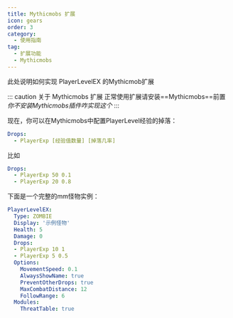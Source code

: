 ```yaml
---
title: Mythicmobs 扩展
icon: gears
order: 3
category:
  - 使用指南
tag:
  - 扩展功能
  - Mythicmobs
---
```


此处说明如何实现 PlayerLevelEX 的Mythicmob扩展

<!-- more -->

::: caution 关于 Mythicmobs 扩展
正常使用扩展请安装==Mythicmobs==前置  
_你不安装Mythicmobs插件咋实现这个_
::: 

现在，你可以在Mythicmobs中配置PlayerLevel经验的掉落：
```yml
Drops:
  - PlayerExp [经验值数量] [掉落几率]
```
比如
```yml
Drops:
  - PlayerExp 50 0.1
  - PlayerExp 20 0.8
```
下面是一个完整的mm怪物实例：
```yml
PlayerLevelEX:
  Type: ZOMBIE
  Display: '示例怪物'
  Health: 5
  Damage: 0
  Drops:
  - PlayerExp 10 1
  - PlayerExp 5 0.5
  Options:
    MovementSpeed: 0.1
    AlwaysShowName: true
    PreventOtherDrops: true
    MaxCombatDistance: 12
    FollowRange: 6
  Modules:
    ThreatTable: true
```
